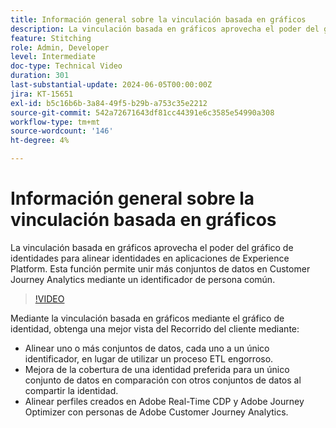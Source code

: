 ```yaml
---
title: Información general sobre la vinculación basada en gráficos
description: La vinculación basada en gráficos aprovecha el poder del gráfico de identidades para alinear identidades en aplicaciones de Experience Platform. Esta función permite unir más conjuntos de datos en Customer Journey Analytics mediante un identificador de persona común.
feature: Stitching
role: Admin, Developer
level: Intermediate
doc-type: Technical Video
duration: 301
last-substantial-update: 2024-06-05T00:00:00Z
jira: KT-15651
exl-id: b5c16b6b-3a84-49f5-b29b-a753c35e2212
source-git-commit: 542a72671643df81cc44391e6c3585e54990a308
workflow-type: tm+mt
source-wordcount: '146'
ht-degree: 4%

---
```


# Información general sobre la vinculación basada en gráficos

La vinculación basada en gráficos aprovecha el poder del gráfico de identidades para alinear identidades en aplicaciones de Experience Platform. Esta función permite unir más conjuntos de datos en Customer Journey Analytics mediante un identificador de persona común.

>[!VIDEO](https://video.tv.adobe.com/v/3429528/?learn=on)

Mediante la vinculación basada en gráficos mediante el gráfico de identidad, obtenga una mejor vista del Recorrido del cliente mediante:

* Alinear uno o más conjuntos de datos, cada uno a un único identificador, en lugar de utilizar un proceso ETL engorroso.
* Mejora de la cobertura de una identidad preferida para un único conjunto de datos en comparación con otros conjuntos de datos al compartir la identidad.
* Alinear perfiles creados en Adobe Real-Time CDP y Adobe Journey Optimizer con personas de Adobe Customer Journey Analytics.
